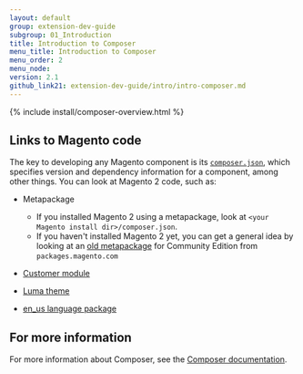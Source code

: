 ```yaml
---
layout: default
group: extension-dev-guide
subgroup: 01_Introduction
title: Introduction to Composer
menu_title: Introduction to Composer
menu_order: 2
menu_node:
version: 2.1
github_link21: extension-dev-guide/intro/intro-composer.md
---
```


{% include install/composer-overview.html %}

## Links to Magento code
The key to developing any Magento component is its <a href="https://getcomposer.org/doc/04-schema.md" target="_blank">`composer.json`</a>, which specifies version and dependency information for a component, among other things. You can look at Magento 2 code, such as:

*	Metapackage

	*	If you installed Magento 2 using a metapackage, look at `<your Magento install dir>/composer.json`.
	*	If you haven't installed Magento 2 yet, you can get a general idea by looking at an <a href="http://packages.magento.com/_packages/magento_product-community-edition-2.0.0-rc.zip" target="_blank">old metapackage</a> for Community Edition from `packages.magento.com`
*	<a href="{{site.mage2100url}}app/code/Magento/Customer/composer.json" target="_blank">Customer module</a>
*	<a href="{{site.mage2100url}}app/design/frontend/Magento/luma/composer.json" target="_blank">Luma theme</a>
*	<a href="{{site.mage2100url}}app/i18n/magento/en_us/composer.json" target="_blank">en_us language package</a>

## For more information
For more information about Composer, see the <a href="https://getcomposer.org/doc/00-intro.md" target="_blank">Composer documentation</a>.

